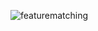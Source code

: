 ![featurematching](https://github.com/GitGuruCode/Feature-matching-detection-and-augmentation/assets/134270137/60bbfe9f-0521-4d2f-a574-b035d2ad2ae2)

